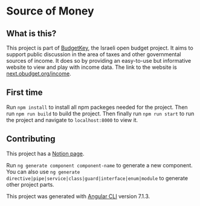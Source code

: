# Source of Money

## What is this?

This project is part of [BudgetKey](https://github.com/OpenBudget/BudgetKey), the Israeli open budget project.
It aims to support public discussion in the area of taxes and other governmental sources of income.
It does so by providing an easy-to-use but informative website to view and play with income data.
The link to the website is [next.obudget.org/income](next.obudget.org/income).

## First time

Run `npm install` to install all npm packeges needed for the project.
Then run `npm run build` to build the project.
Then finally run `npm run start` to run the project and navigate to `localhost:8000` to view it.

## Contributing

This project has a [Notion page](https://fascinated-pastry-ca1.notion.site/11b7d47cb9464684bd1d28cdd64678e5).

Run `ng generate component component-name` to generate a new component. You can also use `ng generate directive|pipe|service|class|guard|interface|enum|module` to generate other project parts.


This project was generated with [Angular CLI](https://github.com/angular/angular-cli) version 7.1.3.
